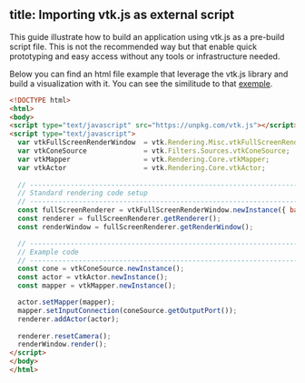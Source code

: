 title: Importing vtk.js as external script
---

This guide illustrate how to build an application using vtk.js as a pre-build script file. This is not the recommended way but that enable quick prototyping and easy access without any tools or infrastructure needed.

Below you can find an html file example that leverage the vtk.js library and build a visualization with it. You can see the similitude to that [exemple](https://kitware.github.io/vtk-js/examples/ConeSource.html).

```html vtk-js-demo.html
<!DOCTYPE html>
<html>
<body>
<script type="text/javascript" src="https://unpkg.com/vtk.js"></script>
<script type="text/javascript">
  var vtkFullScreenRenderWindow  = vtk.Rendering.Misc.vtkFullScreenRenderWindow;
  var vtkConeSource              = vtk.Filters.Sources.vtkConeSource;
  var vtkMapper                  = vtk.Rendering.Core.vtkMapper;
  var vtkActor                   = vtk.Rendering.Core.vtkActor;
  
  // ----------------------------------------------------------------------------
  // Standard rendering code setup
  // ----------------------------------------------------------------------------
  const fullScreenRenderer = vtkFullScreenRenderWindow.newInstance({ background: [0, 0, 0] });
  const renderer = fullScreenRenderer.getRenderer();
  const renderWindow = fullScreenRenderer.getRenderWindow();

  // ----------------------------------------------------------------------------
  // Example code
  // ----------------------------------------------------------------------------
  const cone = vtkConeSource.newInstance();
  const actor = vtkActor.newInstance();
  const mapper = vtkMapper.newInstance();

  actor.setMapper(mapper);
  mapper.setInputConnection(coneSource.getOutputPort());
  renderer.addActor(actor);
  
  renderer.resetCamera();
  renderWindow.render();
</script>
</body>
</html>

```
